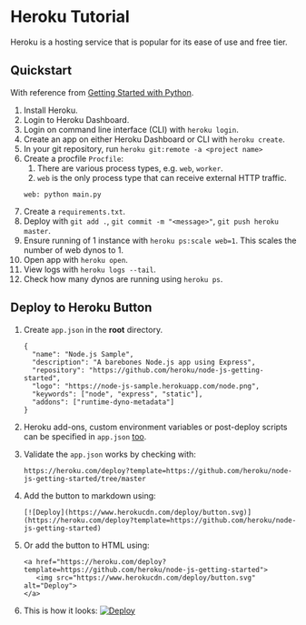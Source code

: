 # Heroku Tutorial

Heroku is a hosting service that is popular for its ease of use and free tier.

## Quickstart

With reference from [Getting Started with Python](https://devcenter.heroku.com/articles/getting-started-with-python).

1. Install Heroku.
2. Login to Heroku Dashboard.
3. Login on command line interface (CLI) with `heroku login`.
4. Create an app on either Heroku Dashboard or CLI with `heroku create`.
5. In your git repository, run `heroku git:remote -a <project name>`
6. Create a procfile `Procfile`:
   1. There are various process types, e.g. `web`, `worker`.
   2. `web` is the only process type that can receive external HTTP traffic.
    ```
    web: python main.py
    ```
7. Create a `requirements.txt`.
8. Deploy with `git add .`, `git commit -m "<message>"`, `git push heroku master`.
9. Ensure running of 1 instance with `heroku ps:scale web=1`. This scales the number of web dynos to 1.
10. Open app with `heroku open`.
11. View logs with `heroku logs --tail`.
12. Check how many dynos are running using `heroku ps`.

## Deploy to Heroku Button
1. Create `app.json` in the **root** directory.
   ```
   {
     "name": "Node.js Sample",
     "description": "A barebones Node.js app using Express",
     "repository": "https://github.com/heroku/node-js-getting-started",
     "logo": "https://node-js-sample.herokuapp.com/node.png",
     "keywords": ["node", "express", "static"],
     "addons": ["runtime-dyno-metadata"]
   }
   ```
2. Heroku add-ons, custom environment variables or post-deploy scripts can be specified in `app.json` [too](https://devcenter.heroku.com/articles/app-json-schema).
3. Validate the `app.json` works by checking with:
   
   `https://heroku.com/deploy?template=https://github.com/heroku/node-js-getting-started/tree/master`
4. Add the button to markdown using:

   `[![Deploy](https://www.herokucdn.com/deploy/button.svg)](https://heroku.com/deploy?template=https://github.com/heroku/node-js-getting-started)`

5. Or add the button to HTML using:

   ```
   <a href="https://heroku.com/deploy?template=https://github.com/heroku/node-js-getting-started">
      <img src="https://www.herokucdn.com/deploy/button.svg" alt="Deploy">
   </a>
   ```
6. This is how it looks: [![Deploy](https://www.herokucdn.com/deploy/button.svg)](https://heroku.com/deploy?template=https://github.com/heroku/node-js-getting-started)